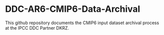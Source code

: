 # DDC-AR6-CMIP6-Data-Archival
This github repository documents the CMIP6 input dataset archival process at the IPCC DDC Partner DKRZ.
